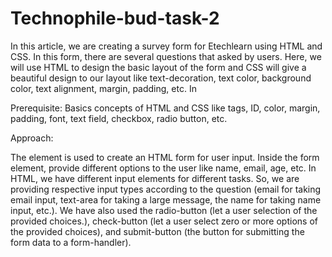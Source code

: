 # Technophile-bud-task-2
In this article, we are creating a survey form for Etechlearn using HTML and CSS. In this form, there are several questions that asked by users. Here, we will use HTML to design the basic layout of the form and CSS will give a beautiful design to our layout like text-decoration, text color, background color, text alignment, margin, padding, etc. In

Prerequisite: Basics concepts of HTML and CSS like tags, ID, color, margin, padding, font, text field, checkbox, radio button, etc.

Approach:

The element is used to create an HTML form for user input.
Inside the form element, provide different options to the user like name, email, age, etc. In HTML, we have different input elements for different tasks. So, we are providing respective input types according to the question (email for taking email input, text-area for taking a large message, the name for taking name input, etc.).
We have also used the radio-button (let a user selection of the provided choices.), check-button (let a user select zero or more options of the provided choices), and submit-button (the button for submitting the form data to a form-handler).
